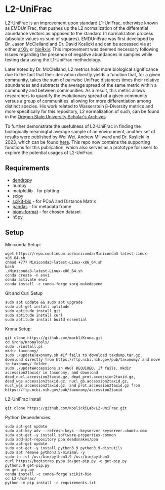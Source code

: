 # L2-UniFrac

L2-UniFrac is an improvement upon standard L1-UniFrac, otherwise known as EMDUniFrac, that pushes up the L2 normalization of the differential abundance vectors as opposed to the standard L1 normalization process (absolute values vs sum of squares). EMDUniFrac was first developed by Dr. Jason McClelland and Dr. David Koslicki and can be accessed via at either [arXiv](https://arxiv.org/abs/1611.04634) or [bioRxiv](https://www.biorxiv.org/content/10.1101/087171v2). This improvement was deemed necessary following issues regarding the presence of negative abundances in samples while testing data using the L1-UniFrac methodology. 

Later noted by Dr. McClelland, L2 metrics hold more biological significance due to the fact that their derivation directly yields a function that, for a given community, takes the sum of pairwise UniFrac distances times their relative abundances and subtracts the average spread of the same metric within a community and between communities. As a result, this metric allows researchers to quantify the evolutionary spread of a given community versus a group of communities, allowing for more differentiation among distinct species. His work related to Wasserstein β-Diversity metrics and more specifically for this repository, L2 normalization of such, can be found in the [Oregon State University Scholar's Archives](https://ir.library.oregonstate.edu/concern/graduate_thesis_or_dissertations/76537620h) 

To further demonstrate the usefulness of L2-UniFrac in finding the biologically meaningful average sample of an environment, another set of results were published by Wei Wei, Andrew Millward and Dr. Koslicki in 2023, which can be found [here](https://academic.oup.com/bioinformatics/article/39/Supplement_1/i57/7210517). This repo now contains the supporting functions for this publication, which also serves as a prototype for users to explore the potential usages of L2-UniFrac.

## Requirements ##
+ [dendropy](http://www.dendropy.org/)
+ numpy 
+ matplotlib - for plotting
+ scipy 
+ [scikit-bio](http://scikit-bio.org/) - for PCoA and Distance Matrix
+ [pandas](https://pandas.pydata.org/) - for metadata frame
+ [biom-format](https://biom-format.org/) - for chosen dataset
+ h5py

## Setup ##

Miniconda Setup:
```
wget https://repo.continuum.io/miniconda/Miniconda3-latest-Linux-x86_64.sh
chmod +777 Miniconda3-latest-Linux-x86_64.sh
bash
./Miniconda3-latest-Linux-x86_64.sh
conda create -n env1
conda activate env1
conda install -c conda-forge xorg-makedepend
```

Git and Curl Setup
```
sudo apt update && sudo apt upgrade
sudo apt-get install aptitude
sudo aptitude install git
sudo aptitude install curl
sudo aptitude install build essential
```

Krona Setup:
```
git clone https://github.com/marbl/Krona.git
cd Krona/KronaTools/
sudo ./install.pl
mkdir taxonomy/
sudo ./updateTaxonomy.sh #If fails to download taxdump.tar.gz, download directly from https://ftp.ncbi.nih.gov/pub/taxonomy/ and move to taxonomy/ folder.
sudo ./updateAccessions.sh #NOT REQUIRED. If fails, mkdir accession2taxid/ in taxonomy, and download dead_nucl.accession2taxid.gz, dead_prot.accession2taxid.gz, dead_wgs.accession2taxid.gz, nucl_gb.accession2taxid.gz, nucl_wgs.accession2taxid.gz, and prot.accession2taxid.gz from https://ftp.ncbi.nih.gov/pub/taxonomy/accession2taxid
```

L2-UniFrac Install
```
git clone https://github.com/KoslickiLab/L2-UniFrac.git
```

Python Dependencies
```
sudo apt-get update
sudo apt-key adv --refresh-keys --keyserver keyserver.ubuntu.com
sudo apt-get -y install software-properties-common
sudo add-apt-repository ppa:deadsnakes/ppa
sudo apt-get update
sudo apt-get -y install python3.9 python3.9-distutils
sudo apt remove python3.5-minimal -y
sudo ln -sf /usr/bin/python3.9 /usr/bin/python3
curl https://bootstrap.pypa.io/get-pip.py -o get-pip.py
python3.9 get-pip.py
rm get-pip.py
conda install -c conda-forge scikit-bio
cd L2-UniFrac/
python -m pip install -r requirements.txt
```
